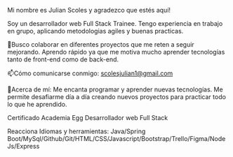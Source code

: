 
Mi nombre es Julian Scoles y agradezco que estés aquí!

Soy un desarrollador web Full Stack Trainee.
Tengo experiencia en trabajo en grupo, aplicando metodologias agiles y buenas practicas.


👯Busco colaborar en diferentes proyectos que me reten a seguir mejorando. Aprendo rápido ya que me motiva mucho aprender tecnologías tanto de front-end como de back-end.


📫Cómo comunicarse conmigo: scolesjulian1@gmail.com 



🙈Acerca de mí: Me encanta programar y aprender nuevas tecnologías. Me permite desafiarme día a día creando nuevos proyectos para practicar todo lo que he aprendido. 





Certificado Academia Egg
Desarrollador web Full Stack

Reacciona
Idiomas y herramientas:
Java/Spring Boot/MySql/Github/Git/HTML/CSS/Javascript/Bootstrap/Trello/Figma/NodeJs/Express


